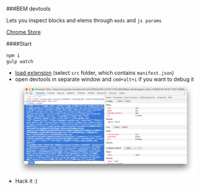 ###BEM devtools

Lets you inspect blocks and elems through `mods` and `js params`

[Chrome Store](https://chrome.google.com/webstore/detail/bem-devtools/phioabmfljcmdaiiibdhecmbpaikafnl)

####Start
```
npm i
gulp watch
```
 - [load extension](https://developer.chrome.com/extensions/getstarted#unpacked) (select `src` folder, which contains `manifest.json`)
 - open devtools in separate window and `cmd+alt+i` if you want to debug it
![Open devtools in separate window](/assets/separate-window.png?raw=true)
 - Hack it :)
